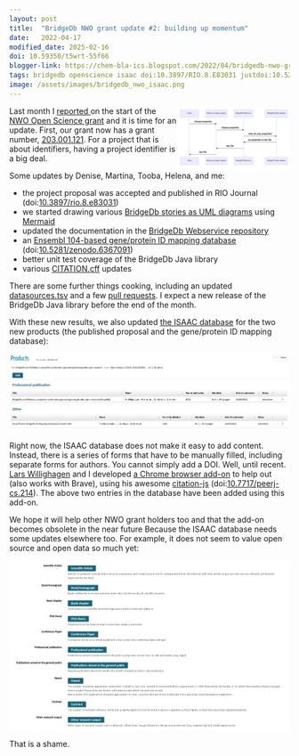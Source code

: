 ```yaml
---
layout: post
title:  "BridgeDb NWO grant update #2: building up momentum"
date:   2022-04-17
modified_date: 2025-02-16
doi: 10.59350/t5wrt-55f66
blogger-link: https://chem-bla-ics.blogspot.com/2022/04/bridgedb-nwo-grant-update-2-building-up.html
tags: bridgedb openscience isaac doi:10.3897/RIO.8.E83031 justdoi:10.5281/ZENODO.6367091 justdoi:10.7717/peerj-cs.214
image: /assets/images/bridgedb_nwo_isaac.png
---
```


<a href="/assets/images/bridgedb_nwo_uml.png"><img src="/assets/images/bridgedb_nwo_uml.png" style="width: 40%; display: block; margin-left: auto; margin-right: auto; float: right"
     alt="UML diagram showing the steps in a BridgeDb webservice call." /></a>
Last month I [reported <i class="fa-solid fa-recycle fa-xs"></i>](https://chem-bla-ics.linkedchemistry.info/2022/03/05/bridgedb-nwo-grant-update-1-first-steps.html) on the start of the
[NWO Open Science grant](https://www.nwo.nl/en/researchprogrammes/open-science/open-science-fund) and it is time for an update. First,
our grant now has a grant number, [203.001.121](https://www.nwo.nl/en/projects/203001121). For a project that is about identifiers,
having a project identifier is a big deal.

Some updates by Denise, Martina, Tooba, Helena, and me:

* the project proposal was accepted and published in RIO Journal (doi:[10.3897/rio.8.e83031](https://doi.org/10.3897/rio.8.e83031))
* we started drawing various [BridgeDb stories as UML diagrams](https://github.com/bridgedb/stories) using
  [Mermaid](https://mermaid-js.github.io/)
* updated the documentation in the [BridgeDb Webservice repository](https://github.com/bridgedb/bridgedb-webservice)
* an [Ensembl 104-based gene/protein ID mapping database](https://github.com/bridgedb/data/commit/172a9c69ef557e7cb065a138f0fc4f5243615188)
  (doi:[10.5281/zenodo.6367091](10.5281/zenodo.6367091))
* better unit test coverage of the BridgeDb Java library
* various [CITATION.cff](https://citation-file-format.github.io/) updates

There are some further things cooking, including an updated [datasources.tsv](https://github.com/bridgedb/datasources) and a few
[pull requests](https://github.com/bridgedb/BridgeDb/pulls). I expect a new release of the BridgeDb Java library before the end of the month.

With these new results, we also updated [the ISAAC database](https://www.isaac.nwo.nl/) for the two new products
(the published proposal and the gene/protein ID mapping database):

![](/assets/images/bridgedb_nwo_isaac.png)

Right now, the ISAAC database does not make it easy to add content. Instead, there is a series of forms that have to be
manually filled, including separate forms for authors. You cannot simply add a DOI. Well, until recent.
[Lars Willighagen](https://orcid.org/0000-0002-4751-4637) and I developed [a Chrome browser add-on](https://chrome.google.com/webstore/detail/isaac-chrome-extension/kiljfbiapahlahhilgcgfkfjnkgggode)
to help out (also works with Brave), using his awesome [citation-js](https://citation.js.org/)
(doi:[10.7717/peerj-cs.214](https://doi.org/10.7717/peerj-cs.214)). The above two entries in the database have
been added using this add-on.

We hope it will help other NWO grant holders too and that the add-on becomes obsolete in the near future Because the ISAAC database needs some updates elsewhere too. For example, it does not seem to value open source and open data so much yet:

![](/assets/images/bridgedb_nwo_isaac_output_types.png)

That is a shame.
